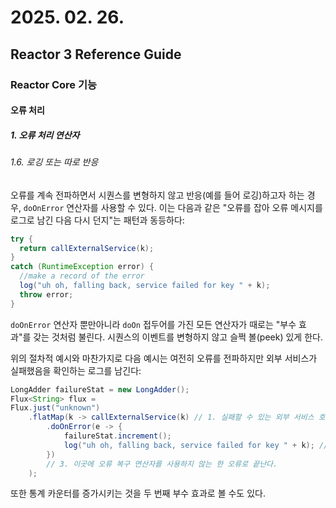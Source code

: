 # 2025. 02. 26.

## Reactor 3 Reference Guide

### Reactor Core 기능

#### 오류 처리

##### 1. 오류 처리 연산자

###### 1.6. 로깅 또는 따로 반응

오류를 계속 전파하면서 시퀀스를 변형하지 않고 반응(예를 들어 로깅)하고자 하는 경우, `doOnError` 연산자를 사용할 수 있다. 이는 다음과 같은 "오류를 잡아 오류 메시지를 로그로 남긴 다음 다시 던지"는 패턴과 동등하다:

```java
try {
  return callExternalService(k);
}
catch (RuntimeException error) {
  //make a record of the error
  log("uh oh, falling back, service failed for key " + k);
  throw error;
}
```

`doOnError` 연산자 뿐만아니라 `doOn` 접두어를 가진 모든 연산자가 때로는 "부수 효과"를 갖는 것처럼 불린다. 시퀀스의 이벤트를 변형하지 않고 슬쩍 볼(peek) 있게 한다.

위의 절차적 예시와 마찬가지로 다음 예시는 여전히 오류를 전파하지만 외부 서비스가 실패했음을 확인하는 로그를 남긴다:

```java
LongAdder failureStat = new LongAdder();
Flux<String> flux =
Flux.just("unknown")
    .flatMap(k -> callExternalService(k) // 1. 실패할 수 있는 외부 서비스 호출
        .doOnError(e -> {
            failureStat.increment();
            log("uh oh, falling back, service failed for key " + k); // 2. ..을 로깅과 통계 사이드이펙트로 꾸민(decorate) 다음
        }) 
        // 3. 이곳에 오류 복구 연산자를 사용하지 않는 한 오류로 끝난다.
    );
```

또한 통계 카운터를 증가시키는 것을 두 번째 부수 효과로 볼 수도 있다.